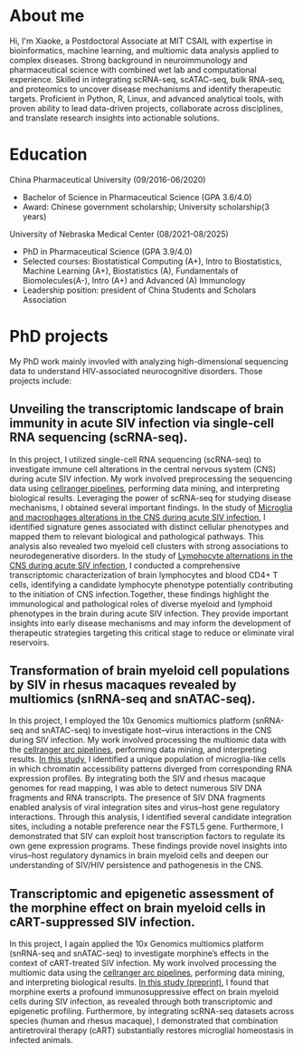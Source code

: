 About me
======
Hi, I'm Xiaoke, a Postdoctoral Associate at MIT CSAIL with expertise in bioinformatics, machine learning, and multiomic data analysis applied to complex diseases. Strong background in neuroimmunology and pharmaceutical science with combined wet lab and computational experience. Skilled in integrating scRNA-seq, scATAC-seq, bulk RNA-seq, and proteomics to uncover disease mechanisms and identify therapeutic targets. Proficient in Python, R, Linux, and advanced analytical tools, with proven ability to lead data-driven projects, collaborate across disciplines, and translate research insights into actionable solutions.

Education
======
China Pharmaceutical University (09/2016-06/2020)
* Bachelor of Science in Pharmaceutical Science (GPA 3.6/4.0)
* Award: Chinese government scholarship; University scholarship(3 years)

University of Nebraska Medical Center (08/2021-08/2025)
* PhD in Pharmaceutical Science (GPA 3.9/4.0)
* Selected courses: Biostatistical Computing (A+), Intro to Biostatistics, Machine Learning (A+), Biostatistics (A), Fundamentals of Biomolecules(A-), Intro (A+) and Advanced (A) Immunology
* Leadership position: president of China Students and Scholars Association

PhD projects
======
My PhD work mainly invovled with analyzing high-dimensional sequencing data to understand HIV-associated neurocognitive disorders. Those projects include:

Unveiling the transcriptomic landscape of brain immunity in acute SIV infection via single-cell RNA sequencing (scRNA-seq). 
------
In this project, I utilized single-cell RNA sequencing (scRNA-seq) to investigate immune cell alterations in the central nervous system (CNS) during acute SIV infection. My work involved preprocessing the sequencing data using [cellranger pipelines](https://www.10xgenomics.com/support/software/cell-ranger/latest), performing data mining, and interpreting biological results. Leveraging the power of scRNA-seq for studying disease mechanisms, I obtained several important findings. In the study of [Microglia and macrophages alterations in the CNS during acute SIV infection](https://doi.org/10.1371/journal.ppat.1012168), I identified signature genes associated with distinct cellular phenotypes and mapped them to relevant biological and pathological pathways. This analysis also revealed two myeloid cell clusters with strong associations to neurodegenerative disorders. In the study of [Lymphocyte alternations in the CNS during acute SIV infection](https://doi.org/10.21203/rs.3.rs-6537361/v1), I conducted a comprehensive transcriptomic characterization of brain lymphocytes and blood CD4+ T cells, identifying a candidate lymphocyte phenotype potentially contributing to the initiation of CNS infection.Together, these findings highlight the immunological and pathological roles of diverse myeloid and lymphoid phenotypes in the brain during acute SIV infection. They provide important insights into early disease mechanisms and may inform the development of therapeutic strategies targeting this critical stage to reduce or eliminate viral reservoirs.

Transformation of brain myeloid cell populations by SIV in rhesus macaques revealed by multiomics (snRNA-seq and snATAC-seq).
------
In this project, I employed the 10x Genomics multiomics platform (snRNA-seq and snATAC-seq) to investigate host–virus interactions in the CNS during SIV infection. My work involved processing the multiomic data with the [cellranger arc pipelines](https://www.10xgenomics.com/support/software/cell-ranger-arc/latest), performing data mining, and interpreting results. [In this study](https://doi.org/10.1038/s42003-024-07443-4), I identified a unique population of microglia-like cells in which chromatin accessibility patterns diverged from corresponding RNA expression profiles. By integrating both the SIV and rhesus macaque genomes for read mapping, I was able to detect numerous SIV DNA fragments and RNA transcripts. The presence of SIV DNA fragments enabled analysis of viral integration sites and virus–host gene regulatory interactions. Through this analysis, I identified several candidate integration sites, including a notable preference near the FSTL5 gene. Furthermore, I demonstrated that SIV can exploit host transcription factors to regulate its own gene expression programs. These findings provide novel insights into virus–host regulatory dynamics in brain myeloid cells and deepen our understanding of SIV/HIV persistence and pathogenesis in the CNS.

Transcriptomic and epigenetic assessment of the morphine effect on brain myeloid cells in cART-suppressed SIV infection.
------
In this project, I again applied the 10x Genomics multiomics platform (snRNA-seq and snATAC-seq) to investigate morphine’s effects in the context of cART-treated SIV infection. My work involved processing the multiomic data using the [cellranger arc pipelines](https://www.10xgenomics.com/support/software/cell-ranger-arc/latest), performing data mining, and interpreting biological results. [In this study (preprint)](https://pmc.ncbi.nlm.nih.gov/articles/PMC12458567/), I found that morphine exerts a profound immunosuppressive effect on brain myeloid cells during SIV infection, as revealed through both transcriptomic and epigenetic profiling. Furthermore, by integrating scRNA-seq datasets across species (human and rhesus macaque), I demonstrated that combination antiretroviral therapy (cART) substantially restores microglial homeostasis in infected animals.
